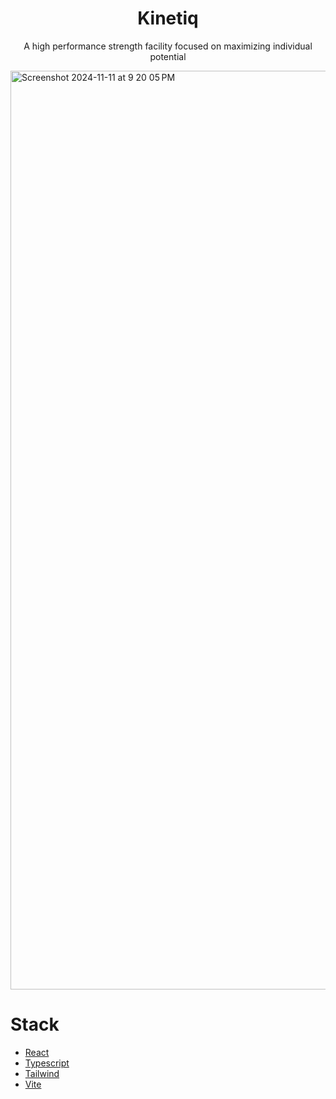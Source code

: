 
<h1 align="center">
Kinetiq
</h1>
<p align="center">
  A high performance strength facility focused on maximizing individual potential
</p>

<img width="1470" alt="Screenshot 2024-11-11 at 9 20 05 PM" src="https://github.com/user-attachments/assets/6ab18978-1dd1-4791-9a01-2b0d865bf274">

<h1>Stack</h1>

- [React](https://react.dev)
- [Typescript](https://nextjs.org/learn/excel/typescript)
- [Tailwind](https://tailwindcss.com/docs/guides/nextjs)
- [Vite](https://vite.dev)

